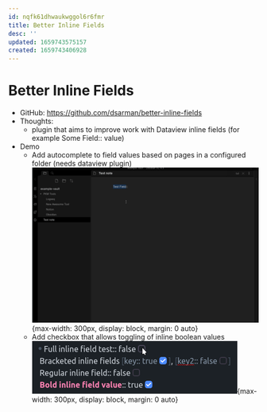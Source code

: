 ```yaml
---
id: nqfk61dhwaukwggol6r6fmr
title: Better Inline Fields
desc: ''
updated: 1659743575157
created: 1659743406928
---
```

# Better Inline Fields

- GitHub: https://github.com/dsarman/better-inline-fields
- Thoughts:
    - plugin that aims to improve work with Dataview inline fields (for example Some Field:: value)
- Demo 
    - Add autocomplete to field values based on pages in a configured folder (needs dataview plugin)
    ![field-autocomplete](https://github.com/dsarman/better-inline-fields/raw/master/imgs/field-autocomplete.gif){max-width: 300px, display: block, margin: 0 auto}
    - Add checkbox that allows toggling of inline boolean values
    ![field-checkboxes](https://github.com/dsarman/better-inline-fields/raw/master/imgs/checkboxes.gif){max-width: 300px, display: block, margin: 0 auto}